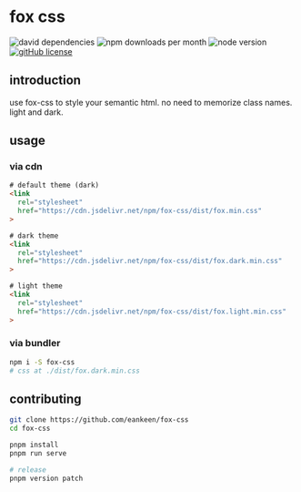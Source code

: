 # fox css

![david dependencies](https://img.shields.io/david/eankeen/fox-css)
![npm downloads per month](https://img.shields.io/npm/dm/fox-css)
![node version](https://img.shields.io/node/v/fox-css.svg)
[![gitHub license](https://img.shields.io/github/license/eankeen/fox-css)](https://github.com/eankeen/fox-css/blob/dev/license)

## introduction

use fox-css to style your semantic html. no need to memorize class names. light and dark.

## usage

### via cdn

```html
# default theme (dark)
<link
  rel="stylesheet"
  href="https://cdn.jsdelivr.net/npm/fox-css/dist/fox.min.css"
>

# dark theme
<link
  rel="stylesheet"
  href="https://cdn.jsdelivr.net/npm/fox-css/dist/fox.dark.min.css"
>

# light theme
<link
  rel="stylesheet"
  href="https://cdn.jsdelivr.net/npm/fox-css/dist/fox.light.min.css"
>
```

### via bundler

```sh
npm i -S fox-css
# css at ./dist/fox.dark.min.css
```

## contributing

```sh
git clone https://github.com/eankeen/fox-css
cd fox-css

pnpm install
pnpm run serve

# release
pnpm version patch
```
